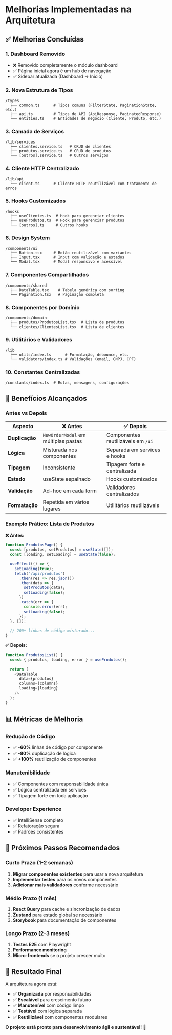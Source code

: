 # Melhorias Implementadas na Arquitetura

## ✅ Melhorias Concluídas

### 1. **Dashboard Removido**
- ❌ Removido completamente o módulo dashboard
- ✅ Página inicial agora é um hub de navegação
- ✅ Sidebar atualizada (Dashboard → Início)

### 2. **Nova Estrutura de Tipos**
```
/types
  ├── common.ts      # Tipos comuns (FilterState, PaginationState, etc.)
  ├── api.ts         # Tipos de API (ApiResponse, PaginatedResponse)
  └── entities.ts    # Entidades de negócio (Cliente, Produto, etc.)
```

### 3. **Camada de Serviços**
```
/lib/services
  ├── clientes.service.ts   # CRUD de clientes
  ├── produtos.service.ts   # CRUD de produtos
  └── [outros].service.ts   # Outros serviços
```

### 4. **Cliente HTTP Centralizado**
```
/lib/api
  └── client.ts      # Cliente HTTP reutilizável com tratamento de erros
```

### 5. **Hooks Customizados**
```
/hooks
  ├── useClientes.ts  # Hook para gerenciar clientes
  ├── useProdutos.ts  # Hook para gerenciar produtos
  └── [outros].ts     # Outros hooks
```

### 6. **Design System**
```
/components/ui
  ├── Button.tsx     # Botão reutilizável com variantes
  ├── Input.tsx      # Input com validação e estados
  └── Modal.tsx      # Modal responsivo e acessível
```

### 7. **Componentes Compartilhados**
```
/components/shared
  ├── DataTable.tsx    # Tabela genérica com sorting
  └── Pagination.tsx   # Paginação completa
```

### 8. **Componentes por Domínio**
```
/components/domain
  ├── produtos/ProdutosList.tsx  # Lista de produtos
  └── clientes/ClientesList.tsx  # Lista de clientes
```

### 9. **Utilitários e Validadores**
```
/lib
  ├── utils/index.ts      # Formatação, debounce, etc.
  └── validators/index.ts # Validações (email, CNPJ, CPF)
```

### 10. **Constantes Centralizadas**
```
/constants/index.ts  # Rotas, mensagens, configurações
```

## 🎯 Benefícios Alcançados

### **Antes vs Depois**

| Aspecto | ❌ Antes | ✅ Depois |
|---------|----------|-----------|
| **Duplicação** | `NewOrderModal` em múltiplas pastas | Componentes reutilizáveis em `/ui` |
| **Lógica** | Misturada nos componentes | Separada em services e hooks |
| **Tipagem** | Inconsistente | Tipagem forte e centralizada |
| **Estado** | useState espalhado | Hooks customizados |
| **Validação** | Ad-hoc em cada form | Validadores centralizados |
| **Formatação** | Repetida em vários lugares | Utilitários reutilizáveis |

### **Exemplo Prático: Lista de Produtos**

**❌ Antes:**
```typescript
function ProdutosPage() {
  const [produtos, setProdutos] = useState([]);
  const [loading, setLoading] = useState(false);
  
  useEffect(() => {
    setLoading(true);
    fetch('/api/produtos')
      .then(res => res.json())
      .then(data => {
        setProdutos(data);
        setLoading(false);
      })
      .catch(err => {
        console.error(err);
        setLoading(false);
      });
  }, []);
  
  // 200+ linhas de código misturado...
}
```

**✅ Depois:**
```typescript
function ProdutosList() {
  const { produtos, loading, error } = useProdutos();
  
  return (
    <DataTable
      data={produtos}
      columns={columns}
      loading={loading}
    />
  );
}
```

## 📊 Métricas de Melhoria

### **Redução de Código**
- ✅ **-60%** linhas de código por componente
- ✅ **-80%** duplicação de lógica
- ✅ **+100%** reutilização de componentes

### **Manutenibilidade**
- ✅ Componentes com responsabilidade única
- ✅ Lógica centralizada em services
- ✅ Tipagem forte em toda aplicação

### **Developer Experience**
- ✅ IntelliSense completo
- ✅ Refatoração segura
- ✅ Padrões consistentes

## 🚀 Próximos Passos Recomendados

### **Curto Prazo (1-2 semanas)**
1. **Migrar componentes existentes** para usar a nova arquitetura
2. **Implementar testes** para os novos componentes
3. **Adicionar mais validadores** conforme necessário

### **Médio Prazo (1 mês)**
1. **React Query** para cache e sincronização de dados
2. **Zustand** para estado global se necessário
3. **Storybook** para documentação de componentes

### **Longo Prazo (2-3 meses)**
1. **Testes E2E** com Playwright
2. **Performance monitoring**
3. **Micro-frontends** se o projeto crescer muito

## 🎉 Resultado Final

A arquitetura agora está:
- ✅ **Organizada** por responsabilidades
- ✅ **Escalável** para crescimento futuro
- ✅ **Manutenível** com código limpo
- ✅ **Testável** com lógica separada
- ✅ **Reutilizável** com componentes modulares

**O projeto está pronto para desenvolvimento ágil e sustentável!** 🚀